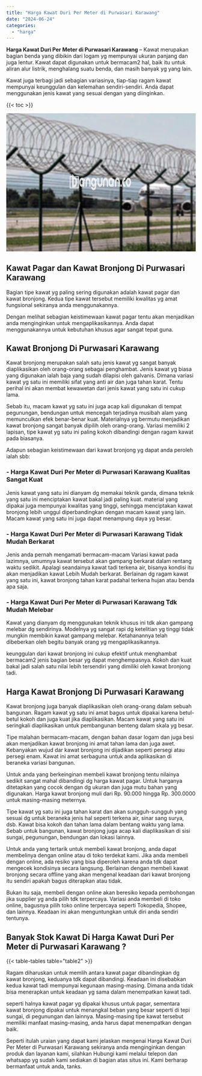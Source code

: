 ```yaml
---
title: "Harga Kawat Duri Per Meter di Purwasari Karawang"
date: "2024-06-24"
categories: 
  - "harga"
---
```


**Harga Kawat Duri Per Meter di Purwasari Karawang** – Kawat merupakan bagian benda yang dibikin dari logam yg mempunyai ukuran panjang dan juga lentur. Kawat dapat digunakan untuk bermacam2 hal, baik itu untuk aliran alur listrik, menghalang suatu benda, dan masih banyak yg yang lain.

Kawat juga terbagi jadi sebagian variasinya, tiap-tiap ragam kawat mempunyai keunggulan dan kelemahan sendiri-sendiri. Anda dapat menggunakan jenis kawat yang sesuai dengan yang diinginkan.

{{< toc >}}

![Harga Kawat Duri Per Meter di Purwasari Karawang](/images/jual-kawat-murah35.png)

## Kawat Pagar dan Kawat Bronjong Di Purwasari Karawang

Bagian tipe kawat yg paling sering digunakan adalah kawat pagar dan kawat bronjong. Kedua tipe kawat tersebut memiliki kwalitas yg amat fungsional sekiranya anda menggunakannya.

Dengan melihat sebagian keistimewaan kawat pagar tentu akan menjadikan anda menginginkan untuk mengaplikasikannya. Anda dapat menggunakannya untuk kebutuhan khusus agar sangat tepat guna.

## Kawat Bronjong Di Purwasari Karawang

Kawat bronjong merupakan salah satu jenis kawat yg sangat banyak diaplikasikan oleh orang-orang sebagai penghambat. Jenis kawat yg biasa yang digunakan ialah baja yang sudah dilapisi oleh galvanis. Dimana variasi kawat yg satu ini memiliki sifat yang anti air dan juga tahan karat. Tentu perihal ini akan membat kewawetan dari jenis kawat yang satu ini cukup lama.

Sebab itu, macam kawat yg satu ini juga acap kali digunakan di tempat pegunungan, bendungan untuk mencegah terjadinya musibah alam yang memunculkan efek benar-benar kuat. Materialnya yg bermutu menjadikan kawat bronjong sangat banyak dipilih oleh orang-orang. Variasi memiliki 2 lapisan, tipe kawat yg satu ini paling kokoh dibandingi dengan ragam kawat pada biasanya.

Adapun sebagian keistimewaan dari kawat bronjong yg dapat anda peroleh ialah sbb:

### \- Harga Kawat Duri Per Meter di Purwasari Karawang Kualitas Sangat Kuat

Jenis kawat yang satu ini dianyam dg memakai teknik ganda, dimana teknik yang satu ini menciptakan kawat bakal jadi paling kuat. material yang dipakai juga mempunyai kwalitas yang tinggi, sehingga menciptakan kawat bronjong lebih unggul diperbandingkan dengan macam kawat yang lain. Macam kawat yang satu ini juga dapat menampung daya yg besar.

### \- Harga Kawat Duri Per Meter di Purwasari Karawang Tidak Mudah Berkarat

Jenis anda pernah mengamati bermacam-macam Variasi kawat pada lazimnya, umumnya kawat tersebut akan gampang berkarat dalam rentang waktu sedikit. Apalagi seandainya kawat tadi terkena air, bisanya kondisi itu akan menjadikan kawat Lebih Mudah berkarat. Berlainan dg ragam kawat yang satu ini, kawat bronjong tahan karat padahal terkena hujan atau benda apa saja.

### \- Harga Kawat Duri Per Meter di Purwasari Karawang Tdk Mudah Melebar

Kawat yang dianyam dg menggunakan teknik khusus ini tdk akan gampang melebar dg sendirinya. Modelnya yg sangat rapi dg ketelitian yg tinggi tidak mungkin membikin kawat gampang melebar. Ketahanannya telah dibeberkan oleh begitu banyak orang yg mengaplikasikannya.

keunggulan dari kawat bronjong ini cukup efektif untuk menghambat bermacam2 jenis bagian besar yg dapat menghempasnya. Kokoh dan kuat bakal jadi salah satu nilai lebih tersendiri yang dimiliki oleh kawat bronjong tadi.

## Harga Kawat Bronjong Di Purwasari Karawang

Kawat bronjong juga banyak diaplikasikan oleh orang-orang dalam sebuah bangunan. Ragam kawat yg satu ini amat bagus untuk dipakai karena betul-betul kokoh dan juga kuat jika diaplikasikan. Macam kawat yang satu ini seringkali diaplikasikan untuk pembangunan benteng dalam skala yg besar.

Tipe malahan bermacam-macam, dengan bahan dasar logam dan juga besi akan menjadikan kawat bronjong ini amat tahan lama dan juga awet. Kebanyakan wujud dar kawat bronjong ini dijadikan seperti persegi atau persegi enam. Kawat ini amat serbaguna untuk anda aplikasikan di beraneka variasi bangunan.

Untuk anda yang berkeinginan membeli kawat bronjong tentu nilainya sedikit sangat mahal dibandingi dg harga kawat pagar. Untuk harganya ditetapkan yang cocok dengan dg ukuran dan juga mutu bahan yang digunakan. Harga kawat bronjong muli dari Rp. 90.000 hingga Rp. 300.0000 untuk masing-masing meternya.

Tipe kawat yg satu ini juga tahan karat dan akan sungguh-sungguh yang sesuai dg untuk beraneka jenis hal seperti terkena air, sinar sang surya, dsb. Kawat bisa kokoh dan tahan lama dalam bentang waktu yang lama. Sebab untuk bangunan, kawat bronjong juga acap kali diaplikasikan di sisi sungai, pegunungan, bendungan dan lokasi lainnya.

Untuk anda yang tertarik untuk membeli kawat bronjong, anda dapat membelinya dengan online atau di toko terdekat kami. Jika anda membeli dengan online, ada resiko yang bisa diperoleh karena anda tdk dapat mengecek kondisinya secara langsung. Berlainan dengan membeli kawat bronjong secara offline yang akan mengenal keadaan dari kawat bronjong itu sendiri apakah bagus diterapkan atau tidak.

Bukan itu saja, membeli dengan online akan beresiko kepada pembohongan jika supplier yg anda pilih tdk terpercaya. Variasi anda membeli di toko online, bagusnya pilih toko online terpercaya seperti Tokopedia, Shopee, dan lainnya. Keadaan ini akan menguntungkan untuk diri anda sendiri tentunya.

## Banyak Stok Kawat Di Harga Kawat Duri Per Meter di Purwasari Karawang ?

{{< table-tables table="table2" >}}

Ragam diharuskan untuk memlih antara kawat pagar dibandingkan dg kawat bronjong, keduanya tdk dapat dibandingi. Keadaan ini disebabkan kedua kawat tadi mempunyai kegunaan masing-masing. Dimana anda tidak bisa menerapkan untuk keadaan yg sama dalam menempatkan kawat tadi.

seperti halnya kawat pagar yg dipakai khusus untuk pagar, sementara kawat bronjong dipakai untuk menangkal beban yang besar seperti di tepi sungai, di pegunungan dan lainnya. Masing-masing tipe kawat tersebut memiliki manfaat masing-masing, anda harus dapat menempatkan dengan baik.

Seperti itulah uraian yang dapat kami jelaskan mengenai Harga Kawat Duri Per Meter di Purwasari Karawang sekiranya anda menginginkan dengan produk dan layanan kami, silahkan Hubungi kami melalui telepon dan whatsapp yg sudah kami sediakan di bagian atas situs ini. Kami berharap bermanfaat untuk anda, tanks.
